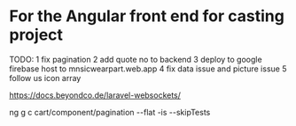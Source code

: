 # For the Angular front end for casting project

TODO:  1 fix pagination 
       2 add quote no  to backend 
       3 deploy to google firebase host to  mnsicwearpart.web.app
       4 fix data issue and picture issue 
       5 follow us icon array   

https://docs.beyondco.de/laravel-websockets/


ng g c cart/component/pagination --flat -is --skipTests
